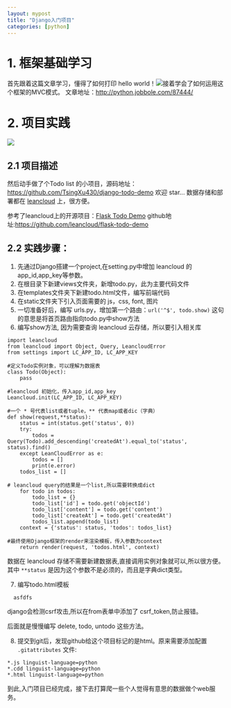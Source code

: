 ```yaml
---
layout: mypost
title: "Django入门项目"
categories: [python]
--- 
```


# 1. 框架基础学习
首先跟着这篇文章学习，懂得了如何打印 hello world！![](https://upload-images.jianshu.io/upload_images/2376873-d3a5e96a6546490a.png?imageMogr2/auto-orient/strip%7CimageView2/2/w/1240)接着学会了如何运用这个框架的MVC模式。
文章地址：http://python.jobbole.com/87444/

# 2. 项目实践

![](https://upload-images.jianshu.io/upload_images/2376873-ccb4803c72883feb.png?imageMogr2/auto-orient/strip%7CimageView2/2/w/1240)

## 2.1 项目描述

 然后动手做了个Todo list 的小项目，源码地址：https://github.com/TsingXu430/django-todo-demo
欢迎 star...
数据存储和部署都在 [leancloud](https://leancloud.cn/docs/leanengine_webhosting_guide-python.html) 上，很方便。

参考了leancloud上的开源项目：[Flask Todo Demo](https://leancloud.cn/docs/demo.html#/python)
github地址:https://github.com/leancloud/flask-todo-demo

## 2.2 实践步骤：

1. 先通过Django搭建一个project,在setting.py中增加 leancloud 的app_id,app_key等参数。
2. 在根目录下新建views文件夹，新增todo.py，此为主要代码文件
3. 在templates文件夹下新建todo.html文件，编写前端代码
4. 在static文件夹下引入页面需要的 js，css, font, 图片
5. 一切准备好后，编写 urls.py，增加第一个路由：``` url('^$', todo.show) ```
这句的意思是将首页路由指向todo.py中show方法
6. 编写show方法, 因为需要查询 leancloud 云存储，所以要引入相关库

```
import leancloud
from leancloud import Object, Query, LeancloudError
from settings import LC_APP_ID, LC_APP_KEY

#定义Todo实例对象，可以理解为数据表
class Todo(Object):
    pass

#leancloud 初始化，传入app_id,app_key
Leancloud.init(LC_APP_ID, LC_APP_KEY)  

#一个 * 号代表list或者tuple，** 代表map或者dic（字典）
def show(request,**status):
    status = int(status.get('status', 0))
    try:
        todos = Query(Todo).add_descending('createdAt').equal_to('status', status).find()
    except LeanCloudError as e:
        todos = []
        print(e.error)
    todos_list = []

# leancloud query的结果是一个list,所以需要转换成dict
    for todo in todos:
        todo_list = {}
        todo_list['id'] = todo.get('objectId')
        todo_list['content'] = todo.get('content')
        todo_list['createAt'] = todo.get('createdAt')
        todos_list.append(todo_list)
    context = {'status': status, 'todos': todos_list}

#最终使用Django框架的render来渲染模板，传入参数为context
    return render(request, 'todos.html', context)
```

数据在 leancloud 存储不需要新建数据表,直接调用实例对象就可以,所以很方便。
其中 ``` **status ``` 是因为这个参数不是必须的，而且是字典dict类型。


7. 编写todo.html模板

```
  asfdfs

```

django会检测csrf攻击,所以在from表单中添加了 csrf_token,防止报错。

后面就是慢慢编写 delete, todo, untodo 这些方法。

8. 提交到git后，发现github给这个项目标记的是html。原来需要添加配置 `.gitattributes` 文件:

```
*.js linguist-language=python
*.cdd linguist-language=python
*.html linguist-language=python
```

到此,入门项目已经完成，接下去打算爬一些个人觉得有意思的数据做个web服务。


